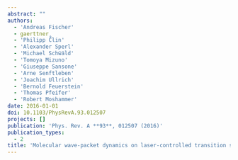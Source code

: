 ```yaml
---
abstract: ""
authors:
  - 'Andreas Fischer'
  - gaerttner
  - 'Philipp C̈̊lin'
  - 'Alexander Sperl'
  - 'Michael Schẅ̈ald'
  - 'Tomoya Mizuno'
  - 'Giuseppe Sansone'
  - 'Arne Senftleben'
  - 'Joachim Ullrich'
  - 'Bernold Feuerstein'
  - 'Thomas Pfeifer'
  - 'Robert Moshammer'
date: 2016-01-01
doi: 10.1103/PhysRevA.93.012507
projects: []
publication: 'Phys. Rev. A **93**, 012507 (2016)'
publication_types:
  - 2
title: 'Molecular wave-packet dynamics on laser-controlled transition states'
---
```

